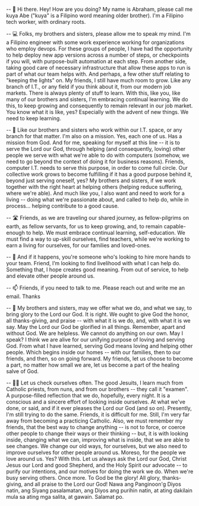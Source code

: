 -- 👋 Hi there. Hey! How are you doing? My name is Abraham, please call me kuya Abe ("kuya" is a Filipino word meaning older brother). I'm a Filipino tech worker, with ordinary roots.

-- 💻 Folks, my brothers and sisters, please allow me to speak my mind. I'm a Filipino engineer with some work experience working for organizations who employ devops. For these groups of people, I have had the opportunity to help deploy new app versions across a number of steps, or checkpoints if you will, with purpose-built automation at each step. From another side, taking good care of necessary infrastructure that allow these apps to run is part of what our team helps with. And perhaps, a few other stuff relating to "keeping the lights" on. My friends, I still have much room to grow. Like any branch of I.T., or any field if you think about it, from our modern job markets. There is always plenty of stuff to learn. With this, like you, like many of our brothers and sisters, I'm embracing continual learning. We do this, to keep growing and consequently to remain relevant in our job market. You know what it is like, yes? Especially with the advent of new things. We need to keep learning. 

-- 🏡 Like our brothers and sisters who work within our I.T. space, or any branch for that matter. I'm also on a mission. Yes, each one of us. Has a mission from God. And for me, speaking for myself at this line -- it is to serve the Lord our God, through helping (and consequently, loving) other people we serve with what we're able to do with computers (somehow, we need to go beyond the context of doing it for business reasons). Friends, computer I.T. needs to serve this purpose, in order to come full circle. Our collective work grows to become fulfilling if it has a good purpose behind it, beyond just serving oneself, yes? My brothers and sisters, if we work together with the right heart at helping others (helping reduce suffering, where we're able). And much like you, I also want and need to work for a living -- doing what we're passionate about, and called to help do, while in process... helping contribute to a good cause.

-- 🛣️ Friends, as we are traveling our shared journey, as fellow-pilgrims on earth, as fellow servants, for us to keep growing, and, to remain capable-enough to help. We must embrace continual learning, self-education. We must find a way to up-skill ourselves, find teachers, while we're working to earn a living for ourselves, for our families and loved-ones.

-- 💞️ And if it happens, you're someone who's looking to hire more hands to your team. Friend, I’m looking to find livelihood with what I can help do. Something that, I hope creates good meaning. From out of service, to help and elevate other people around us.

-- 📫 Friends, if you need to talk to me. Please reach out and write me an email. Thanks

-- 🌅 My brothers and sisters, may we offer what we do, and what we say, to bring glory to the Lord our God. It is right. We ought to give God the honor, all thanks-giving, and praise -- with what it is we do, and, with what it is we say. May the Lord our God be glorified in all things. Remember, apart and without God. We are helpless. We cannot do anything on our own. May I speak? I think we are alive for our unifying purpose of loving and serving God. From what I have learned, serving God means loving and helping other people. Which begins inside our homes -- with our families, then to our friends, and then, so on going forward. My friends, let us choose to become a part, no matter how small we are, let us become a part of the healing salve of God.

-- 🤲🏼 Let us check ourselves often. The good Jesuits, I learn much from Catholic priests, from nuns, and from our brothers -- they call it "examen". A purpose-filled reflection that we do, hopefully, every night. It is a conscious and a sincere effort of looking inside ourselves. At what we've done, or said, and if it ever pleases the Lord our God (and so on). Presently, I'm still trying to do the same. Friends, it is difficult for me. Still, I'm very far away from becoming a practicing Catholic. Also, we must remember my friends, that the best way to change anything -- is not to force, or coerce other people to change their ways or their thinking -- but, it is with looking inside, changing what we can, improving what is inside, that we are able to see changes. We change our old ways, for ourselves, but we also need to improve ourselves for other people around us. Moreso, for the people we love around us. Yes? With this. Let us always ask the Lord our God, Christ Jesus our Lord and good Shepherd, and the Holy Spirit our advocate -- to purify our intentions, and our motives for doing the work we do. When we're busy serving others. Once more. To God be the glory! All glory, thanks-giving, and all praise to the Lord our God! Nawa ang Panginoon'g Diyos natin, ang Siyang pasalamatan, ang Diyos ang purihin natin, at ating dakilain mula sa ating mga salita, at gawain. Salamat po.

<!---
abormate/abormate is a ✨ special ✨ repository because its `README.md` (this file) appears on your GitHub profile.
You can click the Preview link to take a look at your changes.
--->
